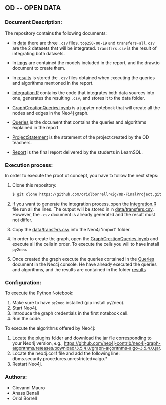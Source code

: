 ﻿## OD -- OPEN DATA

### Document Description:

The repository contains the following documents:

* In [data]() there are three `.csv` files. `top250-00-19` and `transfers-all.csv` are the 2 datasets that will be integrated. `transfers.csv` is the result of integrating both datasets.

* In [imgs]() are contained the models included in the report, and the draw.io document to create them.

* In [results]() is stored the `.csv` files obtained when executing the queries and algorithms mentioned in the report.

* [Integration.R]() contains the code that integrates both data sources into one, generates the resulting `.csv`, and stores it to the data folder.

* [GraphCreationQueries.ipynb]() is a jupyter notebook that will create all the nodes and edges in the Neo4j graph.

* [Queries]() is the document that contains the queries and algorithms explained in the report

* [ProjectStatement]() is the statement of the project created by the OD teachers.

* [Report]() is the final report delivered by the students in LearnSQL.

### Execution process:

In order to execute the proof of concept, you have to follow the next steps:
 1. Clone this repository:
    ```sh
    $ git clone https://github.com/oriolborrellroig/OD-FinalProject.git
    ```
 2. If you want to generate the integration process, open the [Integration.R]() file run all the lines. The output will be stored in In [data/transfers.csv](). However, the `.csv` document is already generated and the result must not differ.

 3. Copy the [data/transfers.csv]() into the Neo4j 'import' folder.

 4. In order to create the graph, open the [GraphCreationQueries.ipynb]() and execute all the cells in order. To execute the cells you will to have install `py2neo`.

 5. Once created the graph execute the queries contained in the [Queries]() document in the Neo4j console. He have already executed the queries and algorithms, and the results are contained in the folder [results]()

### Configuration:
To execute the Python Notebook:
 1. Make sure to have `py2neo` installed (pip install py2neo).
 1. Start Neo4j.
 2. Introduce the graph credentials in the first notebook cell.
 3. Run the code.
 
To execute the algorithms offered by Neo4j:
 1. Locate the plugins folder and download the jar file corresponding to your Neo4j version, e.g., https://github.com/neo4j-contrib/neo4j-graph-algorithms/releases/download/3.5.4.0/graph-algorithms-algo-3.5.4.0.jar.
 2. Locate the neo4j.conf file and add the following line:
dbms.security.procedures.unrestricted=algo.*
 3. Restart Neo4j.

### Authors:
 * Giovanni Mauro
 * Anass Benali
 * Oriol Borrell

